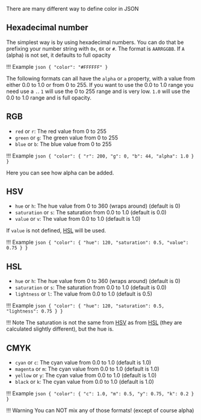 There are many different way to define color in JSON

## Hexadecimal number

The simplest way is by using hexadecimal numbers. You can do that be prefixing your number string with `0x`, `0X` or `#`.
The format is `AARRGGBB`. If `A` (alpha) is not set, it defaults to full opacity

!!! Example
    ```json
    {
      "color": "#FFFFFF"
    }
    ```


The following formats can all have the `alpha` or `a` property, with a value from either 0.0 to 1.0 or from 0 to 255.
If you want to use the 0.0 to 1.0 range you need use a `.`. `1` will use the
0 to 255 range and is very low. `1.0` will use the 0.0 to 1.0 range and is full opacity.

## RGB

- `red` or `r`: The red value from 0 to 255
- `green` or `g`: The green value from 0 to 255
- `blue` or `b`: The blue value from 0 to 255

!!! Example
    ```json
    {
      "color": {
        "r": 200,
        "g": 0,
        "b": 44,
        "alpha": 1.0
      }
    }
    ```

Here you can see how alpha can be added.

## HSV

- `hue` or `h`: The hue value from 0 to 360 (wraps around) (default is 0)
- `saturation` or `s`: The saturation from 0.0 to 1.0 (default is 0.0)
- `value` or `v`: The value from 0.0 to 1.0 (default is 1.0)

If `value` is not defined, [HSL](#hsl) will be used.

!!! Example
    ```json
    {
      "color": {
        "hue": 120,
        "saturation": 0.5,
        "value": 0.75
      }
    }
    ```

## HSL

- `hue` or `h`: The hue value from 0 to 360 (wraps around) (default is 0)
- `saturation` or `s`: The saturation from 0.0 to 1.0 (default is 0.0)
- `lightness` or `l`: The value from 0.0 to 1.0 (default is 0.5)

!!! Example
    ```json
    {
      "color": {
        "hue": 120,
        "saturation": 0.5,
        "lightness": 0.75
      }
    }
    ```

!!! Note
    The saturation is not the same from [HSV](#hsv) as from [HSL](#hsl) (they are calculated slightly different), 
    but the hue is.

## CMYK

- `cyan` or `c`: The cyan value from 0.0 to 1.0 (default is 1.0)
- `magenta` or `m`: The cyan value from 0.0 to 1.0 (default is 1.0)
- `yellow` or `y`: The cyan value from 0.0 to 1.0 (default is 1.0)
- `black` or `k`: The cyan value from 0.0 to 1.0 (default is 1.0)

!!! Example
    ```json
    {
      "color": {
        "c": 1.0,
        "m": 0.5,
        "y": 0.75,
        "k": 0.2
      }
    }
    ```

!!! Warning
    You can NOT mix any of those formats! (except of course alpha)
